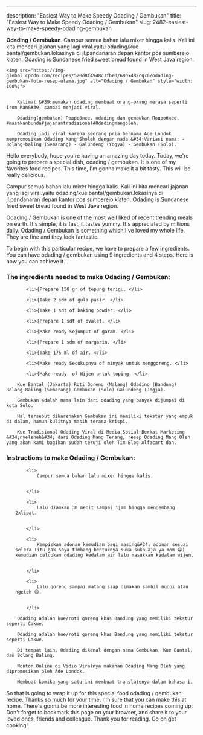 ---
description: "Easiest Way to Make Speedy Odading / Gembukan"
title: "Easiest Way to Make Speedy Odading / Gembukan"
slug: 2482-easiest-way-to-make-speedy-odading-gembukan

<p>
	<strong>Odading / Gembukan</strong>. 
	Campur semua bahan lalu mixer hingga kalis. Kali ini kita mencari jajanan yang lagi viral.yaitu odading/kue bantal/gembukan.lokasinya di jl.pandanaran depan kantor pos sumberejo klaten. Odading is Sundanese fried sweet bread found in West Java region.
</p>
<p>
	
	<img src="https://img-global.cpcdn.com/recipes/520d8f4948c3fbe0/680x482cq70/odading-gembukan-foto-resep-utama.jpg" alt="Odading / Gembukan" style="width: 100%;">
	
	
		Kalimat &#39;memakan odading membuat orang-orang merasa seperti Iron Man&#39; sampai menjadi viral.
	
		Odading(gembukan) Подробнее. odading dan gembukan Подробнее. #masakanbunda#jajanantradisional#Odadingmangoleh.
	
		Odading jadi viral karena seorang pria bernama Ade Londok mempromosikan Odading Mang Sholeh dengan nada &#34;Variasi nama: - Bolang-baling (Semarang) - Galundeng (Yogya) - Gembukan (Solo).
	
</p>
<p>
	Hello everybody, hope you're having an amazing day today. Today, we're going to prepare a special dish, odading / gembukan. It is one of my favorites food recipes. This time, I'm gonna make it a bit tasty. This will be really delicious.
</p>
	
<p>
	Campur semua bahan lalu mixer hingga kalis. Kali ini kita mencari jajanan yang lagi viral.yaitu odading/kue bantal/gembukan.lokasinya di jl.pandanaran depan kantor pos sumberejo klaten. Odading is Sundanese fried sweet bread found in West Java region.
</p>
<p>
	Odading / Gembukan is one of the most well liked of recent trending meals on earth. It's simple, it is fast, it tastes yummy. It's appreciated by millions daily. Odading / Gembukan is something which I've loved my whole life. They are fine and they look fantastic.
</p>

<p>
To begin with this particular recipe, we have to prepare a few ingredients. You can have odading / gembukan using 9 ingredients and 4 steps. Here is how you can achieve it.
</p>

<h3>The ingredients needed to make Odading / Gembukan:</h3>

<ol>
	
		<li>{Prepare 150 gr of tepung terigu. </li>
	
		<li>{Take 2 sdm of gula pasir. </li>
	
		<li>{Take 1 sdt of baking powder. </li>
	
		<li>{Prepare 1 sdt of ovalet. </li>
	
		<li>{Make ready Sejumput of garam. </li>
	
		<li>{Prepare 1 sdm of margarin. </li>
	
		<li>{Take 175 ml of air. </li>
	
		<li>{Make ready Secukupnya of minyak untuk menggoreng. </li>
	
		<li>{Make ready  of Wijen untuk toping. </li>
	
</ol>
<p>
	
		Kue Bantal (Jakarta) Roti Goreng (Malang) Odading (Bandung) Bolang-Baling (Semarang) Gembukan (Solo) Galundeng (Jogja).
	
		Gembukan adalah nama lain dari odading yang banyak dijumpai di kota Solo.
	
		Hal tersebut dikarenakan Gembukan ini memiliki tekstur yang empuk di dalam, namun kulitnya masih terasa krispi.
	
		Kue Tradisional Odading Viral di Media Sosial Berkat Marketing &#34;nyeleneh&#34; dari Odading Mang Tenang, resep Odading Mang Oleh yang akan kami bagikan sudah teruji oleh Tim Blog Alfacart dan.
	
</p>

<h3>Instructions to make Odading / Gembukan:</h3>

<ol>
	
		<li>
			Campur semua bahan lalu mixer hingga kalis.
			
			
		</li>
	
		<li>
			Lalu diamkan 30 menit sampai 1jam hingga mengembang 2xlipat.
			
			
		</li>
	
		<li>
			Kempiskan adonan kemudian bagi masing&#34; adonan sesuai selera (itu gak saya timbang bentuknya suka suka aja ya mom 😁) kemudian celupkan odading kedalam air lalu masukkan kedalam wijen.
			
			
		</li>
	
		<li>
			Lalu goreng sampai matang siap dimakan sambil ngopi atau ngeteh 😊.
			
			
		</li>
	
</ol>

<p>
	
		Odading adalah kue/roti goreng khas Bandung yang memiliki tekstur seperti Cakwe.
	
		Odading adalah kue/roti goreng khas Bandung yang memiliki tekstur seperti Cakwe.
	
		Di tempat lain, Odading dikenal dengan nama Gembukan, Kue Bantal, dan Bolang Baling.
	
		Nonton Online di Vidio Viralnya makanan Odading Mang Oleh yang dipromosikan oleh Ade Londok.
	
		Membuat komika yang satu ini membuat translatenya dalam bahasa i.
	
</p>

<p>
	So that is going to wrap it up for this special food odading / gembukan recipe. Thanks so much for your time. I'm sure that you can make this at home. There's gonna be more interesting food in home recipes coming up. Don't forget to bookmark this page on your browser, and share it to your loved ones, friends and colleague. Thank you for reading. Go on get cooking!
</p>
